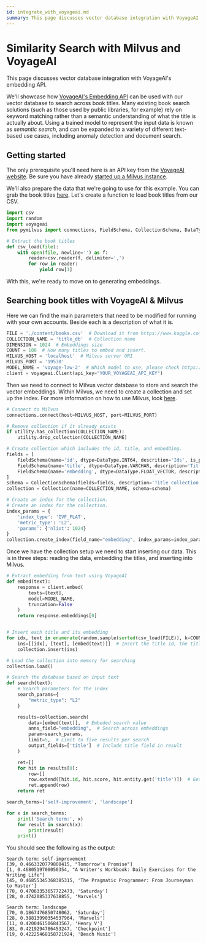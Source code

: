 ```yaml
---
id: integrate_with_voyageai.md
summary: This page discusses vector database integration with VoyageAI's embedding API.
---
```


# Similarity Search with Milvus and VoyageAI

This page discusses vector database integration with VoyageAI's embedding API.

We'll showcase how [VoyageAI's Embedding API](https://docs.voyageai.com/docs/embeddings) can be used with our vector database to search across book titles. Many existing book search solutions (such as those used by public libraries, for example) rely on keyword matching rather than a semantic understanding of what the title is actually about. Using a trained model to represent the input data is known as _semantic search_, and can be expanded to a variety of different text-based use cases, including anomaly detection and document search.

## Getting started

The only prerequisite you'll need here is an API key from the [VoyageAI website](https://dash.voyageai.com/api-keys). Be sure you have already [started up a Milvus instance](https://milvus.io/docs/install_standalone-docker.md).

We'll also prepare the data that we're going to use for this example. You can grab the book titles [here](https://www.kaggle.com/datasets/jealousleopard/goodreadsbooks). Let's create a function to load book titles from our CSV.

```python
import csv
import random
import voyageai
from pymilvus import connections, FieldSchema, CollectionSchema, DataType, Collection, utility
```

```python
# Extract the book titles
def csv_load(file):
    with open(file, newline='') as f:
        reader=csv.reader(f, delimiter=',')
        for row in reader:
            yield row[1]
```

With this, we're ready to move on to generating embeddings.

## Searching book titles with VoyageAI & Milvus

Here we can find the main parameters that need to be modified for running with your own accounts. Beside each is a description of what it is.

```python
FILE = './content/books.csv'  # Download it from https://www.kaggle.com/datasets/jealousleopard/goodreadsbooks and save it in the folder that holds your script.
COLLECTION_NAME = 'title_db'  # Collection name
DIMENSION = 1024  # Embeddings size
COUNT = 100  # How many titles to embed and insert.
MILVUS_HOST = 'localhost'  # Milvus server URI
MILVUS_PORT = '19530'
MODEL_NAME = 'voyage-law-2'  # Which model to use, please check https://docs.voyageai.com/docs/embeddings for available models
client = voyageai.Client(api_key="YOUR_VOYAGEAI_API_KEY")
```

Then we need to connect to Milvus vector database to store and search the vector embeddings. Within Milvus, we need to create a collection and set up the index. For more information on how to use Milvus, look [here](https://milvus.io/docs/example_code.md).

```python
# Connect to Milvus
connections.connect(host=MILVUS_HOST, port=MILVUS_PORT)

# Remove collection if it already exists
if utility.has_collection(COLLECTION_NAME):
    utility.drop_collection(COLLECTION_NAME)

# Create collection which includes the id, title, and embedding.
fields = [
    FieldSchema(name='id', dtype=DataType.INT64, descrition='Ids', is_primary=True, auto_id=False),
    FieldSchema(name='title', dtype=DataType.VARCHAR, description='Title texts', max_length=200),
    FieldSchema(name='embedding', dtype=DataType.FLOAT_VECTOR, description='Embedding vectors', dim=DIMENSION)
]
schema = CollectionSchema(fields=fields, description='Title collection')
collection = Collection(name=COLLECTION_NAME, schema=schema)

# Create an index for the collection.
# Create an index for the collection.
index_params = {
    'index_type': 'IVF_FLAT',
    'metric_type': 'L2',
    'params': {'nlist': 1024}
}
collection.create_index(field_name="embedding", index_params=index_params)
```

Once we have the collection setup we need to start inserting our data. This is in three steps: reading the data, embedding the titles, and inserting into Milvus.

```python
# Extract embedding from text using VoyageAI
def embed(text):
    response = client.embed(
        texts=[text],
        model=MODEL_NAME,
        truncation=False
    )
    return response.embeddings[0]


# Insert each title and its embedding
for idx, text in enumerate(random.sample(sorted(csv_load(FILE)), k=COUNT)):  # Load COUNT amount of random values from dataset
    ins=[[idx], [text], [embed(text)]]  # Insert the title id, the title text, and the title embedding vector
    collection.insert(ins)
```

```python
# Load the collection into memory for searching
collection.load()

# Search the database based on input text
def search(text):
    # Search parameters for the index
    search_params={
        "metric_type": "L2"
    }

    results=collection.search(
        data=[embed(text)],  # Embeded search value
        anns_field="embedding",  # Search across embeddings
        param=search_params,
        limit=5,  # Limit to five results per search
        output_fields=['title']  # Include title field in result
    )

    ret=[]
    for hit in results[0]:
        row=[]
        row.extend([hit.id, hit.score, hit.entity.get('title')])  # Get the id, distance, and title for the results
        ret.append(row)
    return ret

search_terms=['self-improvement', 'landscape']

for x in search_terms:
    print('Search term:', x)
    for result in search(x):
        print(result)
    print()
```

You should see the following as the output:

```
Search term: self-improvement
[39, 0.4663320779800415, "Tomorrow's Promise"]
[1, 0.4680519700050354, "A Writer's Workbook: Daily Exercises for the Writing Life"]
[45, 0.46855345368385315, 'The Pragmatic Programmer: From Journeyman to Master']
[70, 0.47063353657722473, 'Saturday']
[28, 0.4742085337638855, 'Marvels']

Search term: landscape
[70, 0.1867476850748062, 'Saturday']
[28, 0.38813990354537964, 'Marvels']
[11, 0.4200461506843567, 'Henry V']
[83, 0.4219294786453247, 'Checkpoint']
[19, 0.42225468158721924, 'Beach Music']
```
